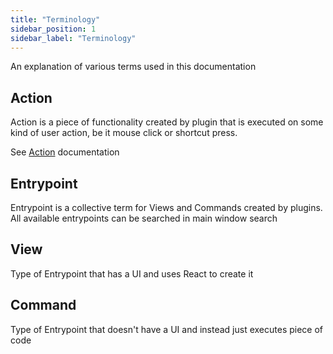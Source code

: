 ```yaml
---
title: "Terminology"
sidebar_position: 1
sidebar_label: "Terminology"
---
```


An explanation of various terms used in this documentation

## Action 

Action is a piece of functionality created by plugin that is executed on some kind of user action, be it mouse click or shortcut press.

See [Action](../api-reference/actions.mdx) documentation

## Entrypoint

Entrypoint is a collective term for Views and Commands created by plugins. All available entrypoints can be searched in main window search

## View

Type of Entrypoint that has a UI and uses React to create it

## Command

Type of Entrypoint that doesn't have a UI and instead just executes piece of code

